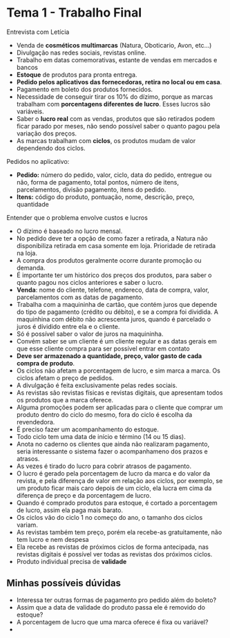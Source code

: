 # Tema 1 - Trabalho Final

Entrevista com Letícia

- Venda de **cosméticos multimarcas** (Natura, Oboticario, Avon, etc...)
- Divulgação nas redes sociais, revistas online.
- Trabalho em datas comemorativas, estante de vendas em mercados e bancos
- **Estoque** de produtos para pronta entrega.
- **Pedido pelos aplicativos das fornecedoras, retira no local ou em casa**.
- Pagamento em boleto dos produtos fornecidos.
- Necessidade de conseguir tirar os 10% do dízimo, porque as marcas trabalham com **porcentagens diferentes de lucro**. Esses lucros são variáveis.
- Saber o **lucro real** com as vendas, produtos que são retirados podem ficar parado por meses, não sendo possível saber o quanto pagou pela variação dos preços.
- As marcas trabalham com **ciclos**, os produtos mudam de valor dependendo dos ciclos.

Pedidos no aplicativo:

- **Pedido:** número do pedido, valor, ciclo, data do pedido, entregue ou não, forma de pagamento, total pontos, número de itens, parcelamentos, divisão pagamento, itens do pedido.
- **Itens:** código do produto, pontuação, nome, descrição, preço, quantidade

Entender que o problema envolve custos e lucros

- O dízimo é baseado no lucro mensal.
- No pedido deve ter a opção de como fazer a retirada, a Natura não disponibiliza retirada em casa somente em loja. Prioridade de retirada na loja.
- A compra dos produtos geralmente ocorre durante promoção ou demanda.
- É importante ter um histórico dos preços dos produtos, para saber o quanto pagou nos ciclos anteriores e saber o lucro.
- **Venda**: nome do cliente, telefone, endereco, data de compra, valor, parcelamentos com as datas de pagamento.
- Trabalha com a maquininha de cartão, que contém juros que depende do tipo de pagamento (crédito ou débito), e se a compra foi dividida. A maquinhina com débito não acrescenta juros, quando é parcelado o juros é dívidido entre ela e o cliente.
- Só é possível saber o valor de juros na maquininha.
- Convém saber se um cliente é um cliente regular e as datas gerais em que esse cliente compra para ser possível entrar em contato
- **Deve ser armazenado a quantidade, preço, valor gasto de cada compra de produto**.
- Os ciclos não afetam a porcentagem de lucro, e sim marca a marca. Os ciclos afetam o preço de pedidos.
- A divulgação é feita exclusivamente pelas redes sociais.
- As revistas são revistas físicas e revistas digitais, que apresentam todos os produtos que a marca oferece.
- Alguma promoções podem ser aplicadas para o cliente que comprar um produto dentro do ciclo do mesmo, fora do ciclo é escolha da revendedora.
- É preciso fazer um acompanhamento do estoque.
- Todo ciclo tem uma data de início e término (14 ou 15 dias).
- Anota no caderno os clientes que ainda não realizaram pagamento, seria interessante o sistema fazer o acompanhameno dos prazos e atrasos.
- As vezes é tirado do lucro para cobrir atrasos de pagamento.
- O lucro é gerado pela porcentagem de lucro da marca e do valor da revista, e pela diferença de valor em relação aos ciclos, por exemplo, se um produto ficar mais caro depois de um ciclo, ela lucra em cima da diferença de preço e da porcentagem de lucro.
- Quando é comprado produtos para estoque, é cortado a porcentagem de lucro, assim ela paga mais barato.
- Os ciclos vão do ciclo 1 no começo do ano, o tamanho dos ciclos variam.
- As revistas também tem preço, porém ela recebe-as gratuitamente, não tem lucro e nem despesa
- Ela recebe as revistas de próximos ciclos de forma antecipada, nas revistas digitais é possível ver todas as revistas dos próximos ciclos.
- Produto individual precisa de **validade**

## Minhas possíveis dúvidas
- Interessa ter outras formas de pagamento pro pedido além do boleto?
- Assim que a data de validade do produto passa ele é removido do estoque?
- A porcentagem de lucro que uma marca oferece é fixa ou variável?
- 
